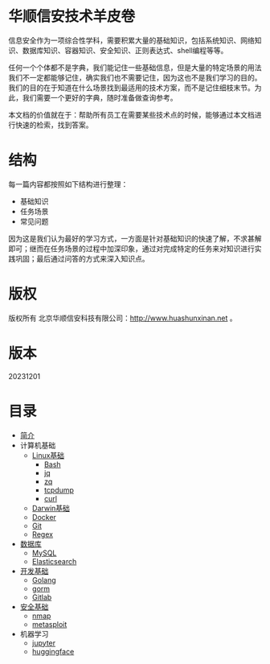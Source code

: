 # 华顺信安技术羊皮卷

信息安全作为一项综合性学科，需要积累大量的基础知识，包括系统知识、网络知识、数据库知识、容器知识、安全知识、正则表达式、shell编程等等。

任何一个个体都不是字典，我们能记住一些基础信息，但是大量的特定场景的用法我们不一定都能够记住，确实我们也不需要记住，因为这也不是我们学习的目的。我们的目的在于知道在什么场景找到最适用的技术方案，而不是记住细枝末节。为此，我们需要一个更好的字典，随时准备做查询参考。

本文档的价值就在于：帮助所有员工在需要某些技术点的时候，能够通过本文档进行快速的检索，找到答案。

# 结构

每一篇内容都按照如下结构进行整理：
* 基础知识
* 任务场景
* 常见问题

因为这是我们认为最好的学习方式，一方面是针对基础知识的快速了解，不求甚解即可；继而在任务场景的过程中加深印象，通过对完成特定的任务来对知识进行实践巩固；最后通过问答的方式来深入知识点。

# 版权
版权所有 北京华顺信安科技有限公司：http://www.huashunxinan.net 。

# 版本
20231201

# 目录
* [简介](README.md)
* 计算机基础
  * [Linux基础](linuxji-chu-ming-ling.md)
      * [Bash](bash.md)
      * [jq](jq.md)
      * [zq](zq.md)
      * [tcpdump](tcpdump.md)
      * [curl](curl.md)
  * [Darwin基础](darwin.md)
  * [Docker](docker.md)
  * [Git](git.md)
  * [Regex](regex.md)
* [数据库](shu-ju-ku.md)
    * [MySQL](mysql.md)
    * [Elasticsearch](elasticsearch.md)
* [开发基础](kai-fa-yu-yan.md)
    * [Golang](golang.md)
    * [gorm](gorm.md)
    * [Gitlab](gitlab.md)
* [安全基础](security.md)
    * [nmap](nmap.md)
    * [metasploit](metasploit.md)
* 机器学习
  * [jupyter](ml/jupyter.md)
  * [huggingface](ml/huggingface.ipynb)


